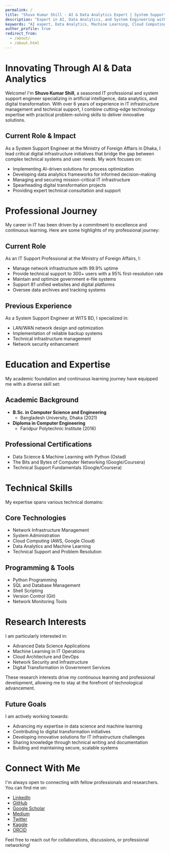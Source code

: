 ```yaml
---
permalink: /
title: "Shuvo Kumar Shill - AI & Data Analytics Expert | System Support Engineer"
description: "Expert in AI, Data Analytics, and System Engineering with 6+ years of experience in digital transformation and IT infrastructure optimization"
keywords: "AI expert, Data Analytics, Machine Learning, Cloud Computing, System Administration, Digital Transformation"
author_profile: true
redirect_from: 
  - /about/
  - /about.html
---
```


# Innovating Through AI & Data Analytics

Welcome! I'm **Shuvo Kumar Shill**, a seasoned IT professional and system support engineer specializing in artificial intelligence, data analytics, and digital transformation. With over 6 years of experience in IT infrastructure management and technical support, I combine cutting-edge technology expertise with practical problem-solving skills to deliver innovative solutions.

## Current Role & Impact

As a System Support Engineer at the Ministry of Foreign Affairs in Dhaka, I lead critical digital infrastructure initiatives that bridge the gap between complex technical systems and user needs. My work focuses on:

- Implementing AI-driven solutions for process optimization
- Developing data analytics frameworks for informed decision-making
- Managing and securing mission-critical IT infrastructure
- Spearheading digital transformation projects
- Providing expert technical consultation and support

 Professional Journey
======
My career in IT has been driven by a commitment to excellence and continuous learning. Here are some highlights of my professional journey:

Current Role
------
As an IT Support Professional at the Ministry of Foreign Affairs, I:
* Manage network infrastructure with 99.9% uptime
* Provide technical support to 300+ users with a 95% first-resolution rate
* Maintain and optimize government e-file systems
* Support 81 unified websites and digital platforms
* Oversee data archives and tracking systems

Previous Experience
------
As a System Support Engineer at WITS BD, I specialized in:
* LAN/WAN network design and optimization
* Implementation of reliable backup systems
* Technical infrastructure management
* Network security enhancement

Education and Expertise
======
My academic foundation and continuous learning journey have equipped me with a diverse skill set:

Academic Background
------
* **B.Sc. in Computer Science and Engineering**
  * Bangladesh University, Dhaka (2021)
* **Diploma in Computer Engineering**
  * Faridpur Polytechnic Institute (2016)

Professional Certifications
------
* Data Science & Machine Learning with Python (Ostad)
* The Bits and Bytes of Computer Networking (Google/Coursera)
* Technical Support Fundamentals (Google/Coursera)

Technical Skills
======
My expertise spans various technical domains:

Core Technologies
------
* Network Infrastructure Management
* System Administration
* Cloud Computing (AWS, Google Cloud)
* Data Analytics and Machine Learning
* Technical Support and Problem Resolution

Programming & Tools
------
* Python Programming
* SQL and Database Management
* Shell Scripting
* Version Control (Git)
* Network Monitoring Tools

Research Interests
======
I am particularly interested in:

* Advanced Data Science Applications
* Machine Learning in IT Operations
* Cloud Architecture and DevOps
* Network Security and Infrastructure
* Digital Transformation in Government Services

These research interests drive my continuous learning and professional development, allowing me to stay at the forefront of technological advancement.

Future Goals
------
I am actively working towards:
* Advancing my expertise in data science and machine learning
* Contributing to digital transformation initiatives
* Developing innovative solutions for IT infrastructure challenges
* Sharing knowledge through technical writing and documentation
* Building and maintaining secure, scalable systems

Connect With Me
======
I'm always open to connecting with fellow professionals and researchers. You can find me on:

* [LinkedIn](https://www.linkedin.com/in/shuvo-kumar-shill)
* [GitHub](https://github.com/shuvokumarshill)
* [Google Scholar](https://scholar.google.com/citations?user=3jOMYs4AAAAJ&hl=en)
* [Medium](https://shuvo-kumar-shill.medium.com)
* [Twitter](https://twitter.com/ShuvoKumarShill)
* [Kaggle](https://www.kaggle.com/shuvokumarshill)
* [ORCID](https://orcid.org/0009-0004-4166-891X)

Feel free to reach out for collaborations, discussions, or professional networking!
